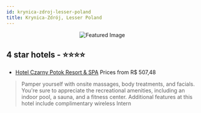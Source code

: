 ```yaml
---
id: krynica-zdroj-lesser-poland
title: Krynica-Zdrój, Lesser Poland
---
```


<center><img src="https://i.travelapi.com/hotels/6000000/5220000/5211800/5211796/287884d1_z.jpg" alt="Featured Image" /></center>


##  4 star hotels - ⭐️⭐️⭐️⭐️

-    [Hotel Czarny Potok Resort & SPA](https://us.hurb.com/hotels/krynica-zdroj/hotel-czarny-potok-resort-spa-JNP-JP355814?cmp=18055) Prices from R$ 507,48
   > Pamper yourself with onsite massages, body treatments, and facials. You're sure to appreciate the recreational amenities, including an indoor pool, a sauna, and a fitness center. Additional features at this hotel include complimentary wireless Intern
